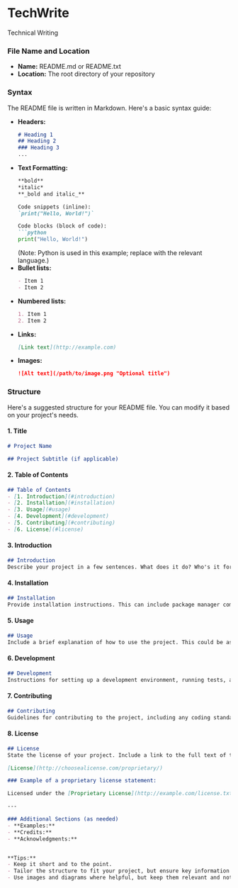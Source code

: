 # TechWrite
Technical Writing


### File Name and Location
- **Name:** README.md or README.txt
- **Location:** The root directory of your repository

### Syntax
The README file is written in Markdown. Here's a basic syntax guide:
- **Headers:**
    ```markdown
    # Heading 1
    ## Heading 2
    ### Heading 3
    ...
    ```
- **Text Formatting:**
    ```markdown
    **bold**
    *italic*
    **_bold and italic_**
    
    Code snippets (inline):
    `print("Hello, World!")`

    Code blocks (block of code):
    ```python
    print("Hello, World!")
    ```
    (Note: Python is used in this example; replace with the relevant language.)
- **Bullet lists:**
    ```markdown
    - Item 1
    - Item 2
    ```
- **Numbered lists:**
    ```markdown
    1. Item 1
    2. Item 2
    ```
- **Links:**
    ```markdown
    [Link text](http://example.com)
    ```
- **Images:**
    ```markdown
    ![Alt text](/path/to/image.png "Optional title")
    ```

### Structure
Here's a suggested structure for your README file. You can modify it based on your project's needs.

#### 1. Title
```markdown
# Project Name

## Project Subtitle (if applicable)
```

#### 2. Table of Contents
```markdown
## Table of Contents
- [1. Introduction](#introduction)
- [2. Installation](#installation)
- [3. Usage](#usage)
- [4. Development](#development)
- [5. Contributing](#contributing)
- [6. License](#license)
```

#### 3. Introduction
```markdown
## Introduction
Describe your project in a few sentences. What does it do? Who's it for? Why does it exist?
```

#### 4. Installation
```markdown
## Installation
Provide installation instructions. This can include package manager commands, manual download instructions, or any other steps required to get the project up and running.
```

#### 5. Usage
```markdown
## Usage
Include a brief explanation of how to use the project. This could be as simple as a few lines of code to run the project or a more detailed guide, depending on complexity.
```

#### 6. Development
```markdown
## Development
Instructions for setting up a development environment, running tests, and making contributions (if applicable).

```

#### 7. Contributing
```markdown
## Contributing
Guidelines for contributing to the project, including any coding standards, how to report issues, and how to submit pull requests.
```

#### 8. License
```markdown
## License
State the license of your project. Include a link to the full text of the license if it's available online.

[License](http://choosealicense.com/proprietary/)

### Example of a proprietary license statement:

Licensed under the [Proprietary License](http://example.com/license.txt).

---

### Additional Sections (as needed)
- **Examples:**
- **Credits:**
- **Acknowledgments:**


**Tips:**
- Keep it short and to the point.
- Tailor the structure to fit your project, but ensure key information is easy to find.
- Use images and diagrams where helpful, but keep them relevant and not overly complex.
